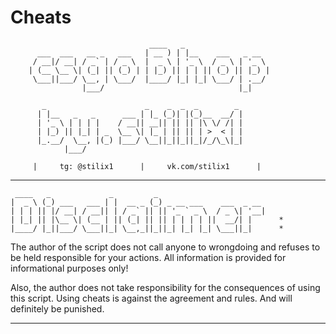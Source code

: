 # Cheats


                                   ____   _                   
          ___  ___   __ _   ___   | __ ) | |__    ___   _ __  
         / __|/ __| / _` | / _ \  |  _ \ | '_ \  / _ \ | '_ \ 
        | (__ \__ \| (_| || (_) | | |_) || | | || (_) || |_) |
         \___||___/ \__, | \___/  |____/ |_| |_| \___/ | .__/ 
                    |___/                              |_|    

           _                      _    _  _  _        _ 
          | |__   _   _      ___ | |_ (_)| |(_)__  __/ |
          | '_ \ | | | |    / __|| __|| || || |\ \/ /| |
          | |_) || |_| | _  \__ \| |_ | || || | >  < | |
          |_.__/  \__, |(_) |___/ \__||_||_||_|/_/\_\|_|
                |___/                                 

         |     tg: @stilix1      |     vk.com/stilix1      |

___________________________________________________________________________________________________________________________________________________________
     ____   _             _         _                        
    |  _ \ (_) ___   ___ | |  __ _ (_) _ __ ___    ___  _ __ 
    | | | || |/ __| / __|| | / _` || || '_ ` _ \  / _ \| '__|
    | |_| || |\__ \| (__ | || (_| || || | | | | ||  __/| |      *
    |____/ |_||___/ \___||_| \__,_||_||_| |_| |_| \___||_|      *

The author of the script does not call anyone to wrongdoing and refuses to be held responsible for your actions. 
                      All information is provided for informational purposes only!


Also, the author does not take responsibility for the consequences of using this script.
Using cheats is against the agreement and rules. And will definitely be punished.


_____________________________________________________________________________________________________________________________________________________________
